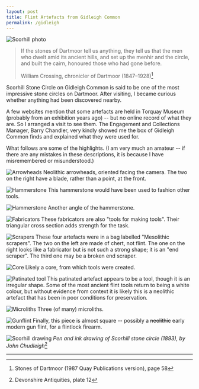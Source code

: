 ```yaml
---
layout: post
title: Flint Artefacts from Gidleigh Common
permalink: /gidleigh
---
```


![Scorhill photo](/assets/gidleigh/scorhill.jpeg)

> If the stones of Dartmoor tell us anything, they tell us that the men who dwelt amid its ancient hills, and set up the menhir and the circle, and built the cairn, honoured those who had gone before.
> 
> William Crossing, chronicler of Dartmoor (1847–1928)[^1]

Scorhill Stone Circle on Gidleigh Common is said to be one of the most impressive stone circles on Dartmoor. After visiting, I became curious whether anything had been discovered nearby.

A few websites mention that some artefacts are held in Torquay Museum (probably from an exhibition years ago) -- but no online record of what they are. So I arranged a visit to see them. The Engagement and Collections Manager, Barry Chandler, very kindly showed me the box of Gidleigh Common finds and explained what they were used for.

What follows are some of the highlights. (I am very much an amateur -- if there are any mistakes in these descriptions, it is because I have misremembered or misunderstood.)

![Arrowheads](/assets/gidleigh/arrowheads.jpeg)
Neolithic arrowheads, oriented facing the camera. The two on the right have a blade, rather than a point, at the front.

![Hammerstone](/assets/gidleigh/hammerstone1.jpeg)
This hammerstone would have been used to fashion other tools.

![Hammerstone](/assets/gidleigh/hammerstone2.jpeg)
Another angle of the hammerstone.

![Fabricators](/assets/gidleigh/fabricators.jpeg)
These fabricators are also "tools for making tools". Their triangular cross section adds strength for the task.

![Scrapers](/assets/gidleigh/scrapers.jpeg)
These four artefacts were in a bag labelled "Mesolithic scrapers". The two on the left are made of chert, not flint. The one on the right looks like a fabricator but is not such a strong shape; it is an "end scraper". The third one may be a broken end scraper.

![Core](/assets/gidleigh/core.jpeg)
Likely a core, from which tools were created.

![Patinated tool](/assets/gidleigh/tool.jpeg)
This patinated artefact appears to be a tool, though it is an irregular shape. Some of the most ancient flint tools return to being a white colour, but without evidence from context it is likely this is a neolithic artefact that has been in poor conditions for preservation.

![Microliths](/assets/gidleigh/microliths.jpeg)
Three (of many) microliths.

![Gunflint](/assets/gidleigh/gunflint.jpeg)
Finally, this piece is almost square -- possibly a ~~neolithic~~ early modern gun flint, for a flintlock firearm.

![Scorhill drawing](/assets/gidleigh/chudleigh.jpg)
*Pen and ink drawing of Scorhill stone circle (1893), by John Chudleigh*[^2]

---

[^1]: Stones of Dartmoor (1987 Quay Publications version), page 58
[^2]: Devonshire Antiquities, plate 12
